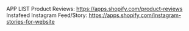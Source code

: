 APP LIST
Product Reviews: https://apps.shopify.com/product-reviews
Instafeed Instagram Feed/Story: https://apps.shopify.com/instagram-stories-for-website